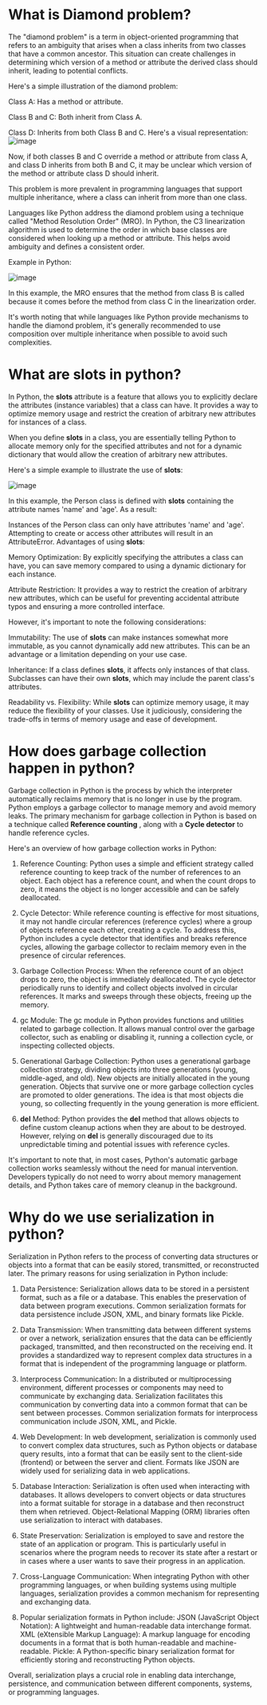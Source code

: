 # What is Diamond problem?
The "diamond problem" is a term in object-oriented programming that refers to an ambiguity that arises when a class inherits from two classes that have a common ancestor. This situation can create challenges in determining which version of a method or attribute the derived class should inherit, leading to potential conflicts.

Here's a simple illustration of the diamond problem:

Class A: Has a method or attribute.

Class B and C: Both inherit from Class A.

Class D: Inherits from both Class B and C.
Here's a visual representation:
![image](https://github.com/sudh29/Interview_Questions/assets/73557822/f2bdbc21-d30f-4fae-99f4-b6308f3337c7)

Now, if both classes B and C override a method or attribute from class A, and class D inherits from both B and C, it may be unclear which version of the method or attribute class D should inherit.

This problem is more prevalent in programming languages that support multiple inheritance, where a class can inherit from more than one class.

Languages like Python address the diamond problem using a technique called "Method Resolution Order" (MRO). In Python, the C3 linearization algorithm is used to determine the order in which base classes are considered when looking up a method or attribute. This helps avoid ambiguity and defines a consistent order.

Example in Python:

![image](https://github.com/sudh29/Interview_Questions/assets/73557822/891b44c0-d46b-4974-8626-5c4eb4afc89a)

In this example, the MRO ensures that the method from class B is called because it comes before the method from class C in the linearization order.

It's worth noting that while languages like Python provide mechanisms to handle the diamond problem, it's generally recommended to use composition over multiple inheritance when possible to avoid such complexities.

# What are slots in python?

In Python, the __slots__ attribute is a feature that allows you to explicitly declare the attributes (instance variables) that a class can have. It provides a way to optimize memory usage and restrict the creation of arbitrary new attributes for instances of a class.

When you define __slots__ in a class, you are essentially telling Python to allocate memory only for the specified attributes and not for a dynamic dictionary that would allow the creation of arbitrary new attributes.

Here's a simple example to illustrate the use of __slots__:

![image](https://github.com/sudh29/Interview_Questions/assets/73557822/30151590-bc4a-4f76-906e-d9fa02c62372)

In this example, the Person class is defined with __slots__ containing the attribute names 'name' and 'age'. As a result:

Instances of the Person class can only have attributes 'name' and 'age'.
Attempting to create or access other attributes will result in an AttributeError.
Advantages of using __slots__:

Memory Optimization: By explicitly specifying the attributes a class can have, you can save memory compared to using a dynamic dictionary for each instance.

Attribute Restriction: It provides a way to restrict the creation of arbitrary new attributes, which can be useful for preventing accidental attribute typos and ensuring a more controlled interface.

However, it's important to note the following considerations:

Immutability: The use of __slots__ can make instances somewhat more immutable, as you cannot dynamically add new attributes. This can be an advantage or a limitation depending on your use case.

Inheritance: If a class defines __slots__, it affects only instances of that class. Subclasses can have their own __slots__, which may include the parent class's attributes.

Readability vs. Flexibility: While __slots__ can optimize memory usage, it may reduce the flexibility of your classes. Use it judiciously, considering the trade-offs in terms of memory usage and ease of development.

# How does garbage collection happen in python?

Garbage collection in Python is the process by which the interpreter automatically reclaims memory that is no longer in use by the program. Python employs a garbage collector to manage memory and avoid memory leaks. The primary mechanism for garbage collection in Python is based on a technique called **Reference counting** , along with a **Cycle detector** to handle reference cycles.

Here's an overview of how garbage collection works in Python:

1. Reference Counting:
Python uses a simple and efficient strategy called reference counting to keep track of the number of references to an object.
Each object has a reference count, and when the count drops to zero, it means the object is no longer accessible and can be safely deallocated.

2. Cycle Detector:
While reference counting is effective for most situations, it may not handle circular references (reference cycles) where a group of objects reference each other, creating a cycle.
To address this, Python includes a cycle detector that identifies and breaks reference cycles, allowing the garbage collector to reclaim memory even in the presence of circular references.

3. Garbage Collection Process:
When the reference count of an object drops to zero, the object is immediately deallocated.
The cycle detector periodically runs to identify and collect objects involved in circular references. It marks and sweeps through these objects, freeing up the memory.

4. gc Module:
The gc module in Python provides functions and utilities related to garbage collection. It allows manual control over the garbage collector, such as enabling or disabling it, running a collection cycle, or inspecting collected objects.

5. Generational Garbage Collection:
Python uses a generational garbage collection strategy, dividing objects into three generations (young, middle-aged, and old).
New objects are initially allocated in the young generation. Objects that survive one or more garbage collection cycles are promoted to older generations.
The idea is that most objects die young, so collecting frequently in the young generation is more efficient.

6. __del__ Method:
Python provides the __del__ method that allows objects to define custom cleanup actions when they are about to be destroyed. However, relying on __del__ is generally discouraged due to its unpredictable timing and potential issues with reference cycles.

It's important to note that, in most cases, Python's automatic garbage collection works seamlessly without the need for manual intervention. Developers typically do not need to worry about memory management details, and Python takes care of memory cleanup in the background.

# Why do we use serialization in python?

Serialization in Python refers to the process of converting data structures or objects into a format that can be easily stored, transmitted, or reconstructed later. The primary reasons for using serialization in Python include:

1. Data Persistence:
Serialization allows data to be stored in a persistent format, such as a file or a database. This enables the preservation of data between program executions.
Common serialization formats for data persistence include JSON, XML, and binary formats like Pickle.

2. Data Transmission:
When transmitting data between different systems or over a network, serialization ensures that the data can be efficiently packaged, transmitted, and then reconstructed on the receiving end. It provides a standardized way to represent complex data structures in a format that is independent of the programming language or platform.

3. Interprocess Communication:
In a distributed or multiprocessing environment, different processes or components may need to communicate by exchanging data. Serialization facilitates this communication by converting data into a common format that can be sent between processes. Common serialization formats for interprocess communication include JSON, XML, and Pickle.

4. Web Development:
In web development, serialization is commonly used to convert complex data structures, such as Python objects or database query results, into a format that can be easily sent to the client-side (frontend) or between the server and client. Formats like JSON are widely used for serializing data in web applications.

5. Database Interaction:
Serialization is often used when interacting with databases. It allows developers to convert objects or data structures into a format suitable for storage in a database and then reconstruct them when retrieved. Object-Relational Mapping (ORM) libraries often use serialization to interact with databases.

6. State Preservation:
Serialization is employed to save and restore the state of an application or program. This is particularly useful in scenarios where the program needs to recover its state after a restart or in cases where a user wants to save their progress in an application.

7. Cross-Language Communication:
When integrating Python with other programming languages, or when building systems using multiple languages, serialization provides a common mechanism for representing and exchanging data.

8. Popular serialization formats in Python include:
JSON (JavaScript Object Notation): A lightweight and human-readable data interchange format.
XML (eXtensible Markup Language): A markup language for encoding documents in a format that is both human-readable and machine-readable.
Pickle: A Python-specific binary serialization format for efficiently storing and reconstructing Python objects.


Overall, serialization plays a crucial role in enabling data interchange, persistence, and communication between different components, systems, or programming languages.






